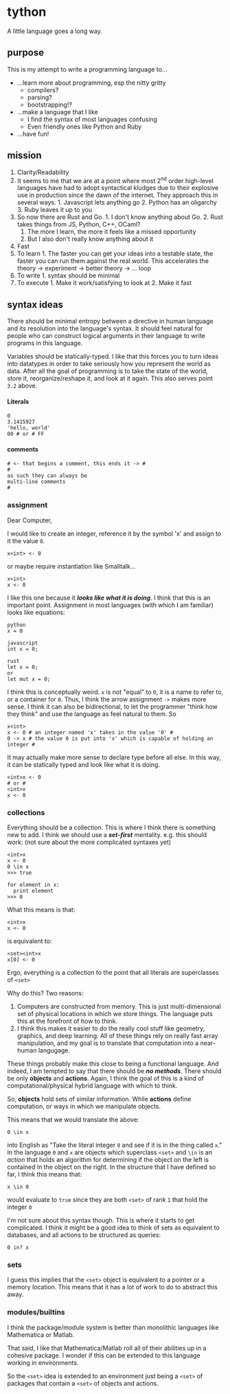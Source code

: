 # tython
A little language goes a long way.

## purpose

This is my attempt to write a programming language to...

* ...learn more about programming, esp the nitty gritty
  * compilers?
  * parsing?
  * bootstrapping!?
* ...make a language that I like
  * I find the syntax of most languages confusing
  * Even friendly ones like Python and Ruby
* ...have fun!

## mission

1. Clarity/Readability
  1. It seems to me that we are at a point where most 2<sup>nd</sup> order high-level languages have had to adopt syntactical kludges due to their explosive use in production since the dawn of the internet. They approach this in several ways.
    1. Javascript lets anything go
    2. Python has an oligarchy
    3. Ruby leaves it up to you
  2. So now there are Rust and Go.
    1. I don't know anything about Go.
    2. Rust takes things from JS, Python, C++, OCaml?
      1. The more I learn, the more it feels like a missed opportunity
      2. But I also don't really know anything about it
2. Fast
  1. To learn
    1. The faster you can get your ideas into a testable state, the faster you can run them against the real world. This accelerates the theory -> experiment -> better theory -> ... loop
  2. To write
    1. syntax should be minimal
  3. To execute
    1. Make it work/satisfying to look at
    2. Make it fast

## syntax ideas

There should be minimal entropy between a directive in human language and its resolution into the language's syntax. It should feel natural for people who can construct logical arguments in their language to write programs in this language.

Variables should be statically-typed. I like that this forces you to turn ideas into datatypes in order to take seriously how you represent the world as data. After all the goal of programming is to take the state of the world, store it, reorganize/reshape it, and look at it again. This also serves point `3.2` above.

#### Literals

```
0
3.1415927
'hello, world'
00 # or # FF
```

#### comments
```
# <- that begins a comment, this ends it -> #
#
as such they can always be
multi-line comments
#
```
### assignment

Dear Computer,

I would like to create an integer, reference it by the symbol 'x' and assign to it the value `0`.

```
x<int> <- 0
```
or maybe require instantiation like Smalltalk...
```
x<int>
x <- 0
```

I like this one because it ***looks like what it is doing***. I think that this is an important point. Assignment in most languages (with which I am familiar) looks like equations:
```
python
x = 0

javascript
int x = 0;

rust
let x = 0;
or
let mut x = 0;
```
I think this is conceptually weird. `x` is not "equal" to `0`, it is a name to refer to, or a container for `0`. Thus, I think the arrow assignment `->` makes more sense. I think it can also be bidirectional, to let the programmer "think how they think" and use the language as feel natural to them. So
```
x<int>
x <- 0 # an integer named 'x' takes in the value '0' #
0 -> x # the value 0 is put into 'x' which is capable of holding an integer #
```
It may actually make more sense to declare type before all else. In this way, it can be statically typed and look like what it is doing.
```
<int>x <- 0
# or #
<int>x
x <- 0
```

### collections

Everything should be a collection. This is where I think there is something new to add. I think we should use a ***set-first*** mentality. e.g. this should work: (not sure about the more complicated syntaxes yet)
```
<int>x
x <- 0
0 \in x
>>> true

for element in x:
  print element
>>> 0
```
What this means is that:
```
<int>x
x <- 0
```
is equivalent to:
```
<set><int>x
x[0] <- 0
```
Ergo, everything is a collection to the point that all literals are superclasses of `<set>`

Why do this? Two reasons:
1. Computers are constructed from memory. This is just multi-dimensional set of physical locations in which we store things. The language puts this at the forefront of how to think.
2. I think this makes it easier to do the really cool stuff like geometry, graphics, and deep learning. All of these things rely on really fast array manipulation, and my goal is to translate that computation into a near-human langugage.

These things probably make this close to being a functional language. And indeed, I am tempted to say that there should be ***no methods***. There should be only **objects** and **actions**. Again, I think the goal of this is a kind of computational/physical hybrid language with which to think.

So, **objects** hold sets of similar information. While **actions** define computation, or ways in which we manipulate objects.

This means that we would translate the above:
```
0 \in x
```
into English as "Take the literal integer `0` and see if it is in the thing called `x`." In the language `0` and `x` are objects which superclass `<set>` and `\in` is an *action* that holds an algorithm for determining if the object on the left is contained in the object on the right. In the structure that I have defined so far, I think this means that:
```
x \in 0
```
would evaluate to `true` since they are both `<set>` of rank `1` that hold the integer `0`

I'm not sure about this syntax though. This is where it starts to get complicated. I think it might be a good idea to think of sets as equivalent to databases, and all actions to be structured as queries:
```
0 in? x
```

### sets

I guess this implies that the `<set>` object is equivalent to a pointer or a memory location. This means that it has a lot of work to do to abstract this away.

### modules/builtins

I think the package/module system is better than monolithic languages like Mathematica or Matlab.

That said, I like that Mathematica/Matlab roll all of their abilities up in a cohesive package. I wonder if this can be extended to this language working in environments.

So the `<set>` idea is extended to an environment just being a `<set>` of packages that contain a `<set>` of objects and actions.
